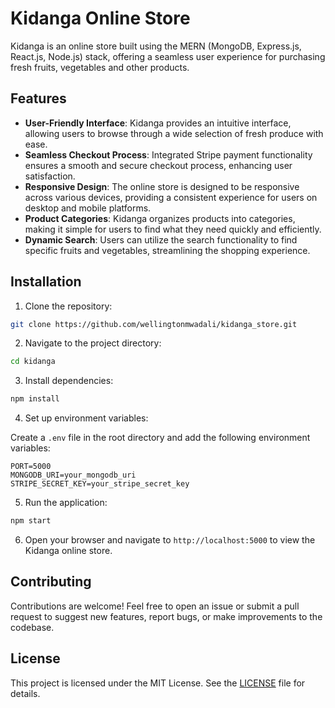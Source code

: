 # Kidanga Online Store

Kidanga is an online store built using the MERN (MongoDB, Express.js, React.js, Node.js) stack, offering a seamless user experience for purchasing fresh fruits, vegetables and other products.

## Features

- **User-Friendly Interface**: Kidanga provides an intuitive interface, allowing users to browse through a wide selection of fresh produce with ease.
- **Seamless Checkout Process**: Integrated Stripe payment functionality ensures a smooth and secure checkout process, enhancing user satisfaction.
- **Responsive Design**: The online store is designed to be responsive across various devices, providing a consistent experience for users on desktop and mobile platforms.
- **Product Categories**: Kidanga organizes products into categories, making it simple for users to find what they need quickly and efficiently.
- **Dynamic Search**: Users can utilize the search functionality to find specific fruits and vegetables, streamlining the shopping experience.

## Installation

1. Clone the repository:

```bash
git clone https://github.com/wellingtonmwadali/kidanga_store.git
```

2. Navigate to the project directory:

```bash
cd kidanga
```

3. Install dependencies:

```bash
npm install
```

4. Set up environment variables:

Create a `.env` file in the root directory and add the following environment variables:

```
PORT=5000
MONGODB_URI=your_mongodb_uri
STRIPE_SECRET_KEY=your_stripe_secret_key
```

5. Run the application:

```bash
npm start
```

6. Open your browser and navigate to `http://localhost:5000` to view the Kidanga online store.

## Contributing

Contributions are welcome! Feel free to open an issue or submit a pull request to suggest new features, report bugs, or make improvements to the codebase.

## License

This project is licensed under the MIT License. See the [LICENSE](LICENSE) file for details.



